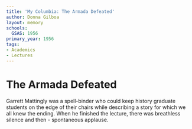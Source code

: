 ```yaml
---
title: 'My Columbia: The Armada Defeated'
author: Donna Gilboa
layout: memory
schools:
  GSAS: 1956
primary_year: 1956
tags:
- Academics
- Lectures
---
```

# The Armada Defeated

Garrett Mattingly was a spell-binder who could keep history graduate students on the edge of their chairs while describing a story for which we all knew the ending.  When he finished the lecture, there was breathless silence and then - spontaneous applause.
